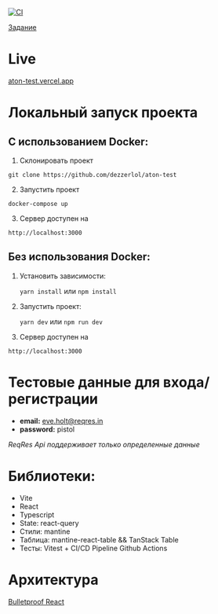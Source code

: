 [![CI](https://github.com/dezzerlol/aton-test/actions/workflows/test.yml/badge.svg)](https://github.com/dezzerlol/aton-test/actions/workflows/test.yml)

[Задание](https://github.com/dezzerlol/aton-test/blob/master/test_frontend.pdf)
# Live
[aton-test.vercel.app](aton-test.vercel.app)

# Локальный запуск проекта

## С использованием Docker:
1. Склонировать проект
```
git clone https://github.com/dezzerlol/aton-test
```

2. Запустить проект 
```
docker-compose up
```

3. Сервер доступен на
```
http://localhost:3000
```

## Без использования Docker:
1. Установить зависимости:
   
    `yarn install` или `npm install`

2. Запустить проект:
   
    `yarn dev` или `npm run dev`

3. Сервер доступен на
```
http://localhost:3000
```

# Тестовые данные для входа/регистрации

- **email:** eve.holt@reqres.in
- **password:** pistol

*ReqRes Api поддерживает только определенные данные*

# Библиотеки:
- Vite
- React
- Typescript
- State: react-query
- Стили: mantine
- Таблица: mantine-react-table && TanStack Table
- Тесты: Vitest + CI/CD Pipeline Github Actions


# Архитектура
[Bulletproof React](https://github.com/alan2207/bulletproof-react)
